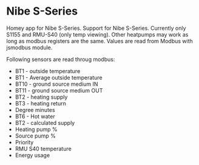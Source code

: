 # Nibe S-Series

Homey app for Nibe S-Series.
Support for Nibe S-Series. Currently only S1155 and RMU-S40 (only temp viewing). Other heatpumps may work as long as modbus registers are the same.
Values are read from Modbus with jsmodbus module.

Following sensors are read throug modbus:
 - BT1 - outside temperature
 - BT1 - Average outside temperature
 - BT10 - ground source medium IN
 - BT11 - ground source medium OUT
 - BT2 - heating supply
 - BT3 - heating return
 - Degree minutes 
 - BT6 - Hot water
 - BT2 - calculated supply
 - Heating pump % 
 - Source pump %
 - Priority
 - RMU S40 temperature
 - Energy usage